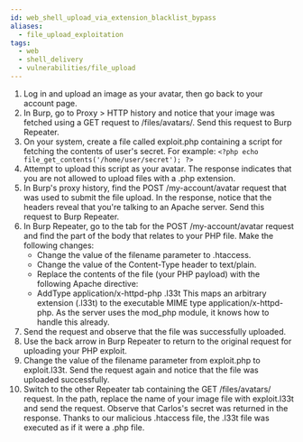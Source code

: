 ```yaml
---
id: web_shell_upload_via_extension_blacklist_bypass
aliases:
  - file_upload_exploitation
tags:
  - web
  - shell_delivery
  - vulnerabilities/file_upload
---
```

1. Log in and upload an image as your avatar, then go back to your account page.
2. In Burp, go to Proxy > HTTP history and notice that your image was fetched using a GET request to /files/avatars/<YOUR-IMAGE>. Send this request to Burp Repeater.
3. On your system, create a file called exploit.php containing a script for fetching the contents of user's secret. For example:
`<?php echo file_get_contents('/home/user/secret'); ?>`
4. Attempt to upload this script as your avatar. The response indicates that you are not allowed to upload files with a .php extension.
5. In Burp's proxy history, find the POST /my-account/avatar request that was used to submit the file upload. In the response, notice that the headers reveal that you're talking to an Apache server. Send this request to Burp Repeater.
6. In Burp Repeater, go to the tab for the POST /my-account/avatar request and find the part of the body that relates to your PHP file. Make the following changes:
    - Change the value of the filename parameter to .htaccess.
    - Change the value of the Content-Type header to text/plain.
    - Replace the contents of the file (your PHP payload) with the following Apache directive:
    - AddType application/x-httpd-php .l33t
    This maps an arbitrary extension (.l33t) to the executable MIME type application/x-httpd-php. As the server uses the mod_php module, it knows how to handle this already.
1. Send the request and observe that the file was successfully uploaded.
2. Use the back arrow in Burp Repeater to return to the original request for uploading your PHP exploit.
3. Change the value of the filename parameter from exploit.php to exploit.l33t. Send the request again and notice that the file was uploaded successfully.
4. Switch to the other Repeater tab containing the GET /files/avatars/<YOUR-IMAGE> request. In the path, replace the name of your image file with exploit.l33t and send the request. Observe that Carlos's secret was returned in the response. Thanks to our malicious .htaccess file, the .l33t file was executed as if it were a .php file.

